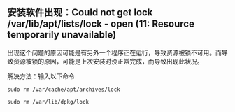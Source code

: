 ## 安装软件出现：Could not get lock /var/lib/apt/lists/lock - open (11: Resource temporarily unavailable)

出现这个问题的原因可能是有另外一个程序正在运行，导致资源被锁不可用。而导致资源被锁的原因，可能是上次安装时没正常完成，而导致出现此状况。

解决方法：输入以下命令

    sudo rm /var/cache/apt/archives/lock

    sudo rm /var/lib/dpkg/lock
